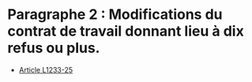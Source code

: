 # Paragraphe 2 : Modifications du contrat de travail donnant lieu à dix refus ou plus.

* [Article L1233-25](./LEGIARTI000006901037.md)
